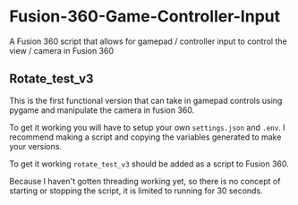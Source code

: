 # Fusion-360-Game-Controller-Input
A Fusion 360 script that allows for gamepad / controller input to control the view / camera in Fusion 360

## Rotate_test_v3
This is the first functional version that can take in gamepad controls using pygame and manipulate the camera in fusion 360. 

To get it working you will have to setup your own `settings.json` and `.env`. I recommend making a script and copying the variables generated to make your versions. 

To get it working `rotate_test_v3` should be added as a script to Fusion 360. 

Because I haven't gotten threading working yet, so there is no concept of starting or stopping the script, it is limited to running for 30 seconds. 